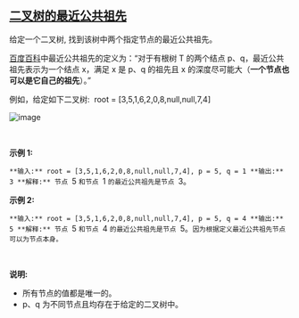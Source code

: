 ## [二叉树的最近公共祖先](https://leetcode-cn.com/problems/lowest-common-ancestor-of-a-binary-tree/)

给定一个二叉树, 找到该树中两个指定节点的最近公共祖先。

[百度百科](https://baike.baidu.com/item/%E6%9C%80%E8%BF%91%E5%85%AC%E5%85%B1%E7%A5%96%E5%85%88/8918834?fr=aladdin)中最近公共祖先的定义为：“对于有根树 T 的两个结点 p、q，最近公共祖先表示为一个结点 x，满足 x 是 p、q 的祖先且 x 的深度尽可能大（**一个节点也可以是它自己的祖先**）。”

例如，给定如下二叉树:  root = [3,5,1,6,2,0,8,null,null,7,4]

![image](https://assets.leetcode-cn.com/aliyun-lc-upload/uploads/2018/12/15/binarytree.png)

 

**示例 1:**

`**输入:** root = [3,5,1,6,2,0,8,null,null,7,4], p = 5, q = 1
**输出:** 3
**解释:** 节点 `5 `和节点 `1 `的最近公共祖先是节点 `3。`
`

**示例 2:**

`**输入:** root = [3,5,1,6,2,0,8,null,null,7,4], p = 5, q = 4
**输出:** 5
**解释:** 节点 `5 `和节点 `4 `的最近公共祖先是节点 `5。`因为根据定义最近公共祖先节点可以为节点本身。
`

 

**说明:**

*   所有节点的值都是唯一的。
*   p、q 为不同节点且均存在于给定的二叉树中。
